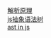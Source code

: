 [解析原理](https://parsing-techniques.duguying.net/ebook/1/1.html)  
[js抽象语法树](https://segmentfault.com/a/1190000012943992?utm_source=tag-newest)  
[ast in js](https://github.com/USTB-musion/fee-skills/issues/8)  
